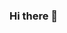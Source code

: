 ### Hi there 👋

</span>

<!--
**jesu95/jesu95** is a ✨ _special_ ✨ repository because its `README.md` (this file) appears on your GitHub profile.

<span align="center">
  
  ## Jesús López
  
</span>

<span align="center">
  
I am passionate about embedded systems, highly motivated by the software development and hardware design that it involves. I am always willing to face new challenges and eager to learn.

</span>

<span align="center">

  ### Contact
  [<img src="https://www.vhv.rs/dpng/d/407-4071004_linkedin-icon-twitter-logo-svg-hd-png-download.png" width="25"></img>](https://www.linkedin.com/in/jesus-lopez-2a5745131/) &nbsp;&nbsp;&nbsp;
  
<span align="center">

  ### Projects
  
  

